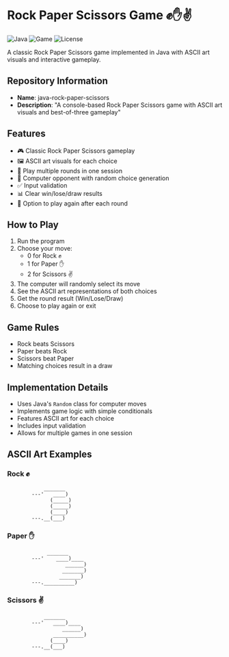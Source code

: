 # Rock Paper Scissors Game ✊✋✌️

![Java](https://img.shields.io/badge/Java-17-blue) ![Game](https://img.shields.io/badge/Type-Game-success) ![License](https://img.shields.io/badge/License-MIT-green)

A classic Rock Paper Scissors game implemented in Java with ASCII art visuals and interactive gameplay.

## Repository Information

- **Name**: java-rock-paper-scissors
- **Description**: "A console-based Rock Paper Scissors game with ASCII art visuals and best-of-three gameplay"

## Features

- 🎮 Classic Rock Paper Scissors gameplay
- 🖼️ ASCII art visuals for each choice
- 🔄 Play multiple rounds in one session
- 🤖 Computer opponent with random choice generation
- ✅ Input validation
- 📊 Clear win/lose/draw results
- 🔄 Option to play again after each round

## How to Play

1. Run the program
2. Choose your move:
   - 0 for Rock ✊
   - 1 for Paper ✋
   - 2 for Scissors ✌️
3. The computer will randomly select its move
4. See the ASCII art representations of both choices
5. Get the round result (Win/Lose/Draw)
6. Choose to play again or exit

## Game Rules

- Rock beats Scissors
- Paper beats Rock
- Scissors beat Paper
- Matching choices result in a draw

## Implementation Details

- Uses Java's `Random` class for computer moves
- Implements game logic with simple conditionals
- Features ASCII art for each choice
- Includes input validation
- Allows for multiple games in one session

## ASCII Art Examples

### Rock ✊

                _______
            ---'   ____)
                  (_____)
                  (_____)
                  (____)
            ---.__(___)

### Paper ✋

                 _______
            ---'    ____)____
                       ______)
                      _______)
                     _______)
            ---.__________)

### Scissors ✌️

                _______
            ---'   ____)____
                      ______)
                   __________)
                  (____)
            ---.__(___)
